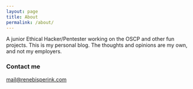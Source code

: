 ```yaml
---
layout: page
title: About
permalink: /about/
---
```


A junior Ethical Hacker/Pentester working on the OSCP and other fun projects. This is my personal blog. The thoughts and opinions are my own, and not my employers.

### Contact me

[mail@renebisperink.com](mailto:mail@renebisperink.com)
